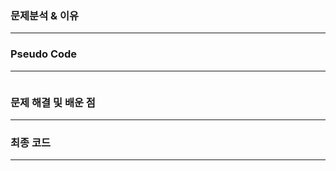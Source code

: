 ###  문제분석 & 이유
---



###  Pseudo Code

---

```

```


### 문제 해결 및 배운 점
---


### 최종 코드
---

```

```
